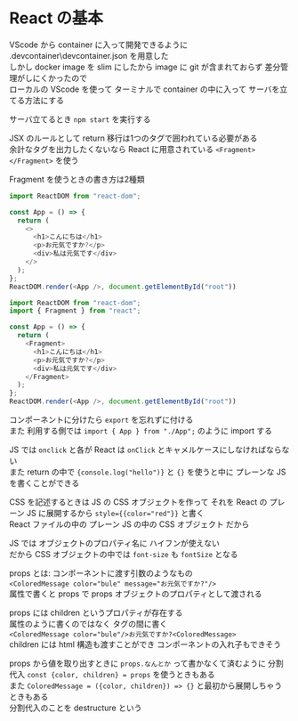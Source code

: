 # React の基本
VScode から container に入って開発できるように .devcontainer\devcontainer.json を用意した  
しかし docker image を slim にしたから image に git が含まれておらず 差分管理がしにくかったので  
ローカルの VScode を使って ターミナルで container の中に入って サーバを立てる方法にする  

サーバ立てるとき `npm start` を実行する  

JSX のルールとして return 移行は1つのタグで囲われている必要がある  
余計なタグを出力したくないなら React に用意されている `<Fragment></Fragment>` を使う  

Fragment を使うときの書き方は2種類  
```javascript
import ReactDOM from "react-dom";

const App = () => {
  return (
    <>
      <h1>こんにちは</h1>
      <p>お元気ですか?</p>
      <div>私は元気です</div>
    </>
  );
};
ReactDOM.render(<App />, document.getElementById("root"))
```
```javascript
import ReactDOM from "react-dom";
import { Fragment } from "react";

const App = () => {
  return (
    <Fragment>
      <h1>こんにちは</h1>
      <p>お元気ですか?</p>
      <div>私は元気です</div>
    </Fragment>
  );
};
ReactDOM.render(<App />, document.getElementById("root"))
```

コンポーネントに分けたら `export` を忘れずに付ける  
また 利用する側では `import { App } from "./App";` のように import する  

JS では `onclick` と各が React は `onClick` とキャメルケースにしなければならない  
また return の中で `{console.log("hello")}` と `{}` を使うと中に プレーンな JS を書くことができる  

CSS を記述するときは JS の CSS オブジェクトを作って それを React の プレーン JS に展開するから `style={{color="red"}}` と書く  
React ファイルの中の プレーン JS の中の CSS オブジェクト だから  

JS では オブジェクトのプロパティ名に ハイフンが使えない  
だから CSS オブジェクトの中では `font-size` も `fontSize` となる  

props とは: コンポーネントに渡す引数のようなもの  
`<ColoredMessage color="bule" message="お元気ですか?"/>`  
属性で書くと props で props オブジェクトのプロパティとして渡される  

props には children というプロパティが存在する  
属性のように書くのではなく タグの間に書く  
`<ColoredMessage color="bule"/>お元気ですか?<ColoredMessage>`  
children には html 構造も渡すことができ コンポーネントの入れ子もできそう  

props から値を取り出すときに `props.なんとか` って書かなくて済むように
分割代入 `const {color, children} = props` を使うときもある  
また `ColoredMessage = ({color, children}) => {}` と最初から展開しちゃうときもある  
分割代入のことを destructure という  
